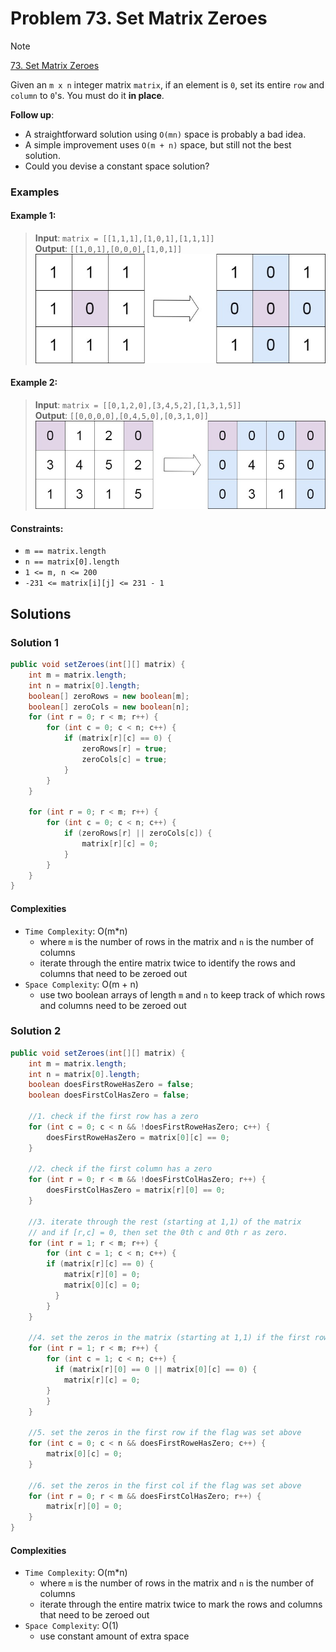 # Problem 73. Set Matrix Zeroes

> [!NOTE]
> [73. Set Matrix Zeroes](https://leetcode.com/problems/set-matrix-zeroes/description/?envType=study-plan-v2&envId=top-interview-150)

Given an `m x n` integer matrix `matrix`, if an element is `0`, set its entire `row` and `column` to `0`'s.
You must do it **in place**.

**Follow up**:

- A straightforward solution using `O(mn)` space is probably a bad idea.
- A simple improvement uses `O(m + n)` space, but still not the best solution.
- Could you devise a constant space solution?

### Examples

#### Example 1:

> **Input**: `matrix = [[1,1,1],[1,0,1],[1,1,1]]`<br/>
> **Output**: `[[1,0,1],[0,0,0],[1,0,1]]`<br/>
![Example - 1](./images/0073-01.png)

#### Example 2:

> **Input**: `matrix = [[0,1,2,0],[3,4,5,2],[1,3,1,5]]`<br/>
> **Output**: `[[0,0,0,0],[0,4,5,0],[0,3,1,0]]`<br/>
![Example - 2](./images/0073-02.png)

#### Constraints:

- `m == matrix.length`
- `n == matrix[0].length`
- `1 <= m, n <= 200`
- `-231 <= matrix[i][j] <= 231 - 1`

## Solutions

### Solution 1

```java
public void setZeroes(int[][] matrix) {
    int m = matrix.length;
    int n = matrix[0].length;
    boolean[] zeroRows = new boolean[m];
    boolean[] zeroCols = new boolean[n];
    for (int r = 0; r < m; r++) {
        for (int c = 0; c < n; c++) {
            if (matrix[r][c] == 0) {
                zeroRows[r] = true;
                zeroCols[c] = true;
            }
        }
    }

    for (int r = 0; r < m; r++) {
        for (int c = 0; c < n; c++) {
            if (zeroRows[r] || zeroCols[c]) {
                matrix[r][c] = 0;
            }
        }
    }
}
```

#### Complexities

- `Time Complexity`: O(m*n)
  - where `m` is the number of rows in the matrix and `n` is the number of columns 
  - iterate through the entire matrix twice to identify the rows and columns that need to be zeroed out
- `Space Complexity`: O(m + n)
  - use two boolean arrays of length `m` and `n` to keep track of which rows and columns need to be zeroed out

### Solution 2

```java
public void setZeroes(int[][] matrix) {
    int m = matrix.length;
    int n = matrix[0].length;
    boolean doesFirstRoweHasZero = false;
    boolean doesFirstColHasZero = false;
  
    //1. check if the first row has a zero
    for (int c = 0; c < n && !doesFirstRoweHasZero; c++) {
        doesFirstRoweHasZero = matrix[0][c] == 0;
    }

    //2. check if the first column has a zero
    for (int r = 0; r < m && !doesFirstColHasZero; r++) {
        doesFirstColHasZero = matrix[r][0] == 0;
    }

    //3. iterate through the rest (starting at 1,1) of the matrix
    // and if [r,c] = 0, then set the 0th c and 0th r as zero.
    for (int r = 1; r < m; r++) {
        for (int c = 1; c < n; c++) {
        if (matrix[r][c] == 0) {
            matrix[r][0] = 0;
            matrix[0][c] = 0;
          }
        }
    }

    //4. set the zeros in the matrix (starting at 1,1) if the first row or column has a zero
    for (int r = 1; r < m; r++) {
        for (int c = 1; c < n; c++) {
          if (matrix[r][0] == 0 || matrix[0][c] == 0) {
            matrix[r][c] = 0;
        }
        }
    }

    //5. set the zeros in the first row if the flag was set above
    for (int c = 0; c < n && doesFirstRoweHasZero; c++) {
        matrix[0][c] = 0;
    }

    //6. set the zeros in the first col if the flag was set above
    for (int r = 0; r < m && doesFirstColHasZero; r++) {
        matrix[r][0] = 0;
    }
}
```

#### Complexities

- `Time Complexity`: O(m*n)
  - where `m` is the number of rows in the matrix and `n` is the number of columns
  - iterate through the entire matrix twice to mark the rows and columns that need to be zeroed out
- `Space Complexity`: O(1)
  - use constant amount of extra space
